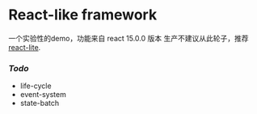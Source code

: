 # React-like framework
一个实验性的demo，功能来自 react 15.0.0 版本
生产不建议从此轮子，推荐 [react-lite](https://github.com/Lucifier129/react-lite).  

### *Todo*
- life-cycle
- event-system
- state-batch

